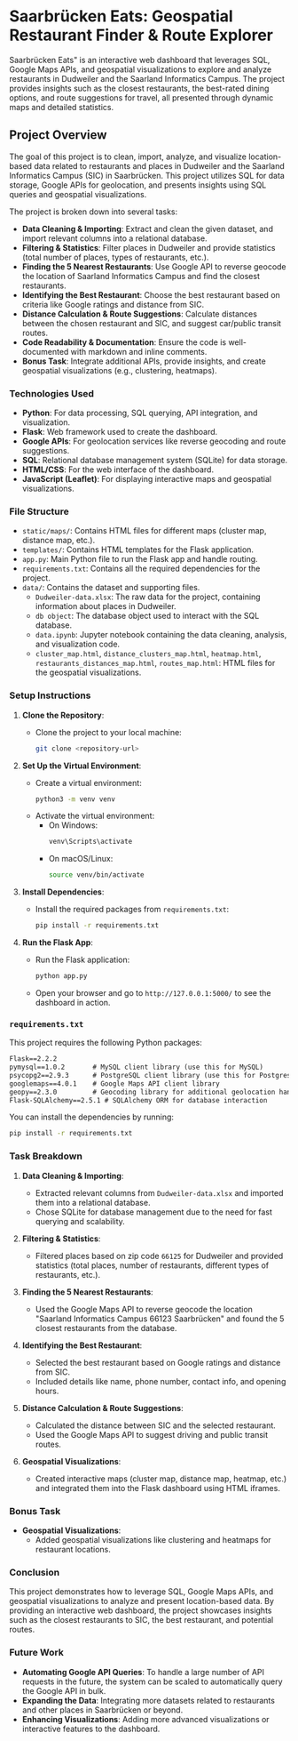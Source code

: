 # Saarbrücken Eats: Geospatial Restaurant Finder & Route Explorer

Saarbrücken Eats" is an interactive web dashboard that leverages SQL, Google Maps APIs, and geospatial visualizations to explore and analyze restaurants in Dudweiler and the Saarland Informatics Campus. The project provides insights such as the closest restaurants, the best-rated dining options, and route suggestions for travel, all presented through dynamic maps and detailed statistics.

## Project Overview

The goal of this project is to clean, import, analyze, and visualize location-based data related to restaurants and places in Dudweiler and the Saarland Informatics Campus (SIC) in Saarbrücken. This project utilizes SQL for data storage, Google APIs for geolocation, and presents insights using SQL queries and geospatial visualizations.

The project is broken down into several tasks:

- **Data Cleaning & Importing**: Extract and clean the given dataset, and import relevant columns into a relational database.
- **Filtering & Statistics**: Filter places in Dudweiler and provide statistics (total number of places, types of restaurants, etc.).
- **Finding the 5 Nearest Restaurants**: Use Google API to reverse geocode the location of Saarland Informatics Campus and find the closest restaurants.
- **Identifying the Best Restaurant**: Choose the best restaurant based on criteria like Google ratings and distance from SIC.
- **Distance Calculation & Route Suggestions**: Calculate distances between the chosen restaurant and SIC, and suggest car/public transit routes.
- **Code Readability & Documentation**: Ensure the code is well-documented with markdown and inline comments.
- **Bonus Task**: Integrate additional APIs, provide insights, and create geospatial visualizations (e.g., clustering, heatmaps).

### Technologies Used

- **Python**: For data processing, SQL querying, API integration, and visualization.
- **Flask**: Web framework used to create the dashboard.
- **Google APIs**: For geolocation services like reverse geocoding and route suggestions.
- **SQL**: Relational database management system (SQLite) for data storage.
- **HTML/CSS**: For the web interface of the dashboard.
- **JavaScript (Leaflet)**: For displaying interactive maps and geospatial visualizations.

### File Structure

- `static/maps/`: Contains HTML files for different maps (cluster map, distance map, etc.).
- `templates/`: Contains HTML templates for the Flask application.
- `app.py`: Main Python file to run the Flask app and handle routing.
- `requirements.txt`: Contains all the required dependencies for the project.
- `data/`: Contains the dataset and supporting files.
  - `Dudweiler-data.xlsx`: The raw data for the project, containing information about places in Dudweiler.
  - `db object`: The database object used to interact with the SQL database.
  - `data.ipynb`: Jupyter notebook containing the data cleaning, analysis, and visualization code.
  - `cluster_map.html`, `distance_clusters_map.html`, `heatmap.html`, `restaurants_distances_map.html`, `routes_map.html`: HTML files for the geospatial visualizations.

### Setup Instructions

1. **Clone the Repository**:
    - Clone the project to your local machine:
      ```bash
      git clone <repository-url>
      ```

2. **Set Up the Virtual Environment**:
    - Create a virtual environment:
      ```bash
      python3 -m venv venv
      ```
    - Activate the virtual environment:
      - On Windows:
        ```bash
        venv\Scripts\activate
        ```
      - On macOS/Linux:
        ```bash
        source venv/bin/activate
        ```

3. **Install Dependencies**:
    - Install the required packages from `requirements.txt`:
      ```bash
      pip install -r requirements.txt
      ```

4. **Run the Flask App**:
    - Run the Flask application:
      ```bash
      python app.py
      ```
    - Open your browser and go to `http://127.0.0.1:5000/` to see the dashboard in action.

### `requirements.txt`

This project requires the following Python packages:

```txt
Flask==2.2.2
pymysql==1.0.2       # MySQL client library (use this for MySQL)
psycopg2==2.9.3      # PostgreSQL client library (use this for Postgres)
googlemaps==4.0.1    # Google Maps API client library
geopy==2.3.0         # Geocoding library for additional geolocation handling
Flask-SQLAlchemy==2.5.1 # SQLAlchemy ORM for database interaction
```

You can install the dependencies by running:

```bash
pip install -r requirements.txt
```

### Task Breakdown

1. **Data Cleaning & Importing**: 
    - Extracted relevant columns from `Dudweiler-data.xlsx` and imported them into a relational database.
    - Chose SQLite for database management due to the need for fast querying and scalability.

2. **Filtering & Statistics**: 
    - Filtered places based on zip code `66125` for Dudweiler and provided statistics (total places, number of restaurants, different types of restaurants, etc.).

3. **Finding the 5 Nearest Restaurants**:
    - Used the Google Maps API to reverse geocode the location "Saarland Informatics Campus 66123 Saarbrücken" and found the 5 closest restaurants from the database.

4. **Identifying the Best Restaurant**:
    - Selected the best restaurant based on Google ratings and distance from SIC.
    - Included details like name, phone number, contact info, and opening hours.

5. **Distance Calculation & Route Suggestions**:
    - Calculated the distance between SIC and the selected restaurant.
    - Used the Google Maps API to suggest driving and public transit routes.

6. **Geospatial Visualizations**:
    - Created interactive maps (cluster map, distance map, heatmap, etc.) and integrated them into the Flask dashboard using HTML iframes.

### Bonus Task

- **Geospatial Visualizations**: 
    - Added geospatial visualizations like clustering and heatmaps for restaurant locations.

### Conclusion

This project demonstrates how to leverage SQL, Google Maps APIs, and geospatial visualizations to analyze and present location-based data. By providing an interactive web dashboard, the project showcases insights such as the closest restaurants to SIC, the best restaurant, and potential routes.

### Future Work

- **Automating Google API Queries**: To handle a large number of API requests in the future, the system can be scaled to automatically query the Google API in bulk.
- **Expanding the Data**: Integrating more datasets related to restaurants and other places in Saarbrücken or beyond.
- **Enhancing Visualizations**: Adding more advanced visualizations or interactive features to the dashboard.

